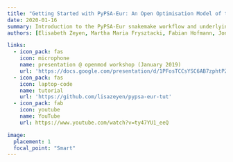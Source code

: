 ```yaml
---
title: "Getting Started with PyPSA-Eur: An Open Optimisation Model of the European Power System"
date: 2020-01-16
summary: Introduction to the PyPSA-Eur snakemake workflow and underlying scripts.
authors: [Elisabeth Zeyen, Martha Maria Frysztacki, Fabian Hofmann, Jonas Hörsch, "admin", Tom Brown]

links:
  - icon_pack: fas
    icon: microphone
    name: presentation @ openmod workshop (January 2019)
    url: 'https://docs.google.com/presentation/d/1PFosTCCsYSC6AB7zphtPZhjYihtYB0G6L-qgYDbQ4wc'
  - icon_pack: fas
    icon: laptop-code
    name: tutorial
    url: 'https://github.com/lisazeyen/pypsa-eur-tut'
  - icon_pack: fab
    icon: youtube
    name: YouTube
    url: https://www.youtube.com/watch?v=ty47YU1_eeQ

image:
  placement: 1
  focal_point: "Smart"
---
```


